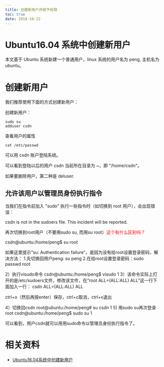 ```yaml
---
title: 创建新用户并赋予权限
toc: true
date: 2018-10-22
---
```

# Ubuntu16.04 系统中创建新用户

本文基于 Ubuntu 系统新建一个普通用户，linux 系统的用户名为 peng, 主机名为 ubuntu。


# 创建新用户

我们推荐使用下面的方式创建新用户：

创建新用户：

```
sudo su
adduser csdn
```

查看用户的属性

```
cat /etc/passwd
```

可以用 csdn 账户登陆系统。

可以看到登陆以后的用户 csdn 当前所在目录为 ~，即 "/home/csdn"。

如果要删除用户，第二种是 deluser.

## 允许该用户以管理员身份执行指令


当我们在指令前加入 "sudo" 执行一些指令时（如切换到 root 用户），会出现错误：

csdn is not in the sudoers file. This incident will be reported.


再次切换到root用户（不要用sudo su, 而用su root）<span style="color:red;">这个有什么区别吗？</span>

csdn@ubuntu:/home/peng$ su root

如果这里提示“su: Authentication failure”，是因为没有给root设置登录密码，解决方法：
1.先切换回用户peng: su peng
2.在给root设置登录密码：sudo passwd root

2）执行visudo命令
csdn@ubuntu:/home/peng$ visudo
1
3）该命令实际上打开的是/etc/sudoers文件，修改该文件，在“root ALL=(ALL:ALL) ALL”这一行下面加入一行：
csdn ALL=(ALL:ALL) ALL

ctrl+o（然后再按enter）保存，ctrl+c取消，ctrl+x退出



4）切换回csdn
root@ubuntu:/home/peng# su csdn
1
5) 用sudo su再次登录root
csdn@ubuntu:/home/peng$ sudo su
1



可以看到，用户csdn就可以用用sudo命令以管理员身份执行指令了。

# 相关资料

- [Ubuntu16.04系统中创建新用户](https://blog.csdn.net/timothy93bp/article/details/77679000)

